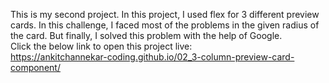 This is my second project.
In this project, I used flex for 3 different preview cards.
In this challenge, I faced most of the problems in the given radius of the card.
But finally, I solved this problem with the help of Google.
<br>
Click the below link to open this project live:<br>
https://ankitchannekar-coding.github.io/02_3-column-preview-card-component/
